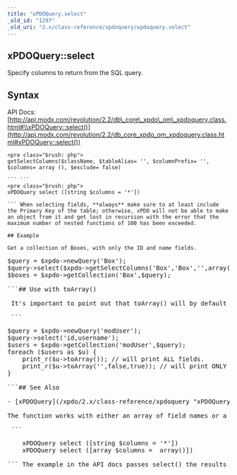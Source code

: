 ```yaml
---
title: "xPDOQuery.select"
_old_id: "1297"
_old_uri: "2.x/class-reference/xpdoquery/xpdoquery.select"
---
```


## xPDOQuery::select

 Specify columns to return from the SQL query.

## Syntax

 API Docs: [http://api.modx.com/revolution/2.2/db\_core\_xpdo\_om\_xpdoquery.class.html#\\xPDOQuery::select()](http://api.modx.com/revolution/2.2/db_core_xpdo_om_xpdoquery.class.html#xPDOQuery::select())

 ```
<pre class="brush: php">
getSelectColumns($className, $tableAlias= '', $columnPrefix= '', $columns= array (), $exclude= false)

``` ```
<pre class="brush: php">
xPDOQuery select ([string $columns = '*'])

``` When selecting fields, **always** make sure to at least include the Primary Key of the table; otherwise, xPDO will not be able to make an object from it and get lost in recursion with the error that the maximum number of nested functions of 100 has been exceeded. 

## Example

 Get a collection of Boxes, with only the ID and name fields.

 ```
<pre class="brush: php">
$query = $xpdo->newQuery('Box');
$query->select($xpdo->getSelectColumns('Box','Box','',array('id','name')));
$boxes = $xpdo->getCollection('Box',$query);

```## Use with toArray()

 It's important to point out that toArray() will by default lazy-load values, so it effectively overrides the values you've passed to the select() method. To have toArray() to follow along with what you've passed to select(), you set its third parameter to "true".

 ```
<pre class="brush: php">
$query = $xpdo->newQuery('modUser');
$query->select('id,username');
$users = $xpdo->getCollection('modUser',$query);
foreach ($users as $u) {
    print_r($u->toArray()); // will print ALL fields.
    print_r($u->toArray('',false,true)); // will print ONLY the selected fields.
}

```## See Also

- [xPDOQuery](/xpdo/2.x/class-reference/xpdoquery "xPDOQuery")

The function works with either an array of field names or a comma-separated string:

 ```
<pre class="brush: php">
	xPDOQuery select ([string $columns = '*'])
	xPDOQuery select ([array $columns =  array()])

``` The example in the API docs passes select() the results of getSelectColumns(), which returns a comma-delimited list (a string).